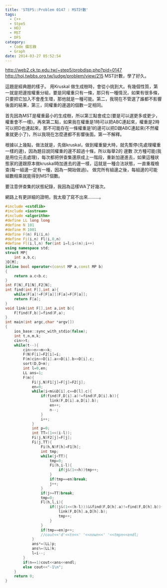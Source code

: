 ```yaml
---
title: 'STEP5::Problem 0147 : MST計數'
tags:
  - C++
  - Stpe5
  - HOJ
  - MST
  - DFS
category:
  - Code 備忘錄
  - Graph
date: 2014-03-27 05:52:54
---
```




http://web2.ck.tp.edu.tw/~step5/probdisp.php?pid=0147
http://hoj.twbbs.org.tw/judge/problem/view/215
MST計數，學了好久。

<!--more-->

這題是經典題的樣子。
用Kruskal 做生成樹時，會從小挑到大。有幾個性質，第一就是把邊按權重分組，要是同權重只有一條，那只有一種情況，如果有很多條，只要把它加入不會產生環，那他就是一種可能。第二，我現在不管選了誰都不影響後面的結果，第三，同權重的邊選的個數一定相同。

首先因為MST是權重最小的生成樹，所以第三點會成立(要是可以選更多或更少，權重會不一樣)，再來第二點，如果我在權重是1時可以把ABC連起來，權重是2時可以把D也連起來，那不可能存在一條權重是1的邊可以把D跟ABC連起來(不然權重就更小了)，所以我現在怎麼連都不影響後面。第一不解釋。

根據以上幾點，做法就是，先做kruskal，做到權重變大時，就先暫停(先處理權重一樣的邊)，因為題目說同權重的邊不超過十條，所以每舉2的 邊數 次方種可能(我是用位元去處理)，每次都把併查集還原成上一階段，重新加邊進去，如果這種狀態家的邊跟原本做kruskal時加進去的邊一樣，這就是一種合法狀態，一直重複檢查(每一組邊一定有一種，因為一開始做過)。
做完所有組邊之後，每組邊的可能組數相乘就能得到MST個數。

要注意併查集的狀態紀錄，我因為這樣WA了好幾次。

網路上有更詳細的證明，我太廢了寫不出來.........。



``` c++
#include <cstdlib>
#include <iostream>
#include <algorithm>
#define LL long long 
#define N 101
#define M 1001
#define F(n) Fi(i,n)
#define Fi(i,n) Fl(i,0,n)
#define Fl(i,l,n) for(int i=l;i<(n);i++)
using namespace std;
struct MP{
    int a,b,c;
}D[M];
inline bool operator<(const MP a,const MP b)
{
    return a.c<b.c;
}
int F[N],F1[N],F2[N];
int find(int F[],int a){
    while(F[a]!=F[F[a]])F[a]=F[F[a]];
    return F[a];
}
void link(int F[],int a,int b){
    F[find(F,b)]=find(F,a);
}
int main(int argc,char *argv[])
{
    ios_base::sync_with_stdio(false);
    int t,n,m,k;
    cin>>t;
    while(t--){
        cin>>n>>m>>k;
        F(N)F[i]=F2[i]=i;
        F(m)cin>>D[i].a>>D[i].b>>D[i].c;
        sort(D,D+m);
        int l=0,en;
        LL ans=1;
        F(m){
            Fi(j,N)F1[j]=F[j]=F2[j];
            en=0;
            while(i<m&&D[i].c==D[l].c){
                if(find(F,D[i].a)!=find(F,D[i].b)){
                    link(F,D[i].a,D[i].b);
                    en++;
                    n--;
                }
                i++;
            }
            int p=0;
            int TT=(1<<(i-l));
            Fi(j,N)F2[j]=F[j];
            Fi(j,TT){
                Fi(h,N)F[h]=F1[h];
                int tmp;
                while(j<TT){
                    tmp=0;
                    Fi(h,i-l){
                        if(j&(1<<h))tmp++;
                    }
                    if(tmp==en)break;
                    j++;
                }
                if(j>=TT)break;
                tmp=0;
                Fl(h,l,i){
                    if((j&(1<<(h-l)))&&find(F,D[h].a)!=find(F,D[h].b)){
                        link(F,D[h].a,D[h].b);
                        tmp++;
                    }
                }
                if(tmp==en)p++;
                //cout<<'d'<<tn<<' '<<nown<<' '<<tmpn<<endl;
            }
            ans*=(LL)p;
            ans%=(LL)k;
            l=i--;
        }
        if(n==1)cout<<ans<<endl;
        else cout<<"-1\n";
    }
    return 0;
}
```